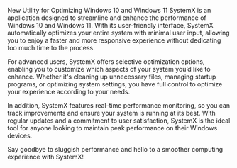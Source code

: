 New Utility for Optimizing Windows 10 and Windows 11 SystemX is an application designed to streamline and enhance the performance of Windows 10 and Windows 11. With its user-friendly interface, SystemX automatically optimizes your entire system with minimal user input, allowing you to enjoy a faster and more responsive experience without dedicating too much time to the process.

For advanced users, SystemX offers selective optimization options, enabling you to customize which aspects of your system you’d like to enhance. Whether it's cleaning up unnecessary files, managing startup programs, or optimizing system settings, you have full control to optimize your experience according to your needs.

In addition, SystemX features real-time performance monitoring, so you can track improvements and ensure your system is running at its best. With regular updates and a commitment to user satisfaction, SystemX is the ideal tool for anyone looking to maintain peak performance on their Windows devices.

Say goodbye to sluggish performance and hello to a smoother computing experience with SystemX!
